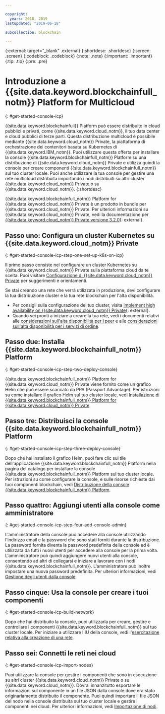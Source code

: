 ```yaml
---

copyright:
  years: 2018, 2019
lastupdated: "2019-06-18"

subcollection: blockchain

---
```


{:external: target="_blank" .external}
{:shortdesc: .shortdesc}
{:screen: .screen}
{:codeblock: .codeblock}
{:note: .note}
{:important: .important}
{:tip: .tip}
{:pre: .pre}

# Introduzione a {{site.data.keyword.blockchainfull_notm}} Platform for Multicloud
{: #get-started-console-icp}

{{site.data.keyword.blockchainfull}} Platform può essere distribuito in cloud pubblici e privati, come {{site.data.keyword.cloud_notm}}, il tuo data center e cloud pubblici di terze parti. Questa distribuzione multicloud è possibile mediante {{site.data.keyword.cloud_notm}} Private, la piattaforma di orchestrazione dei contenitori basata su Kubernetes di {{site.data.keyword.IBM_notm}}. Puoi utilizzare questa offerta per installare la console {{site.data.keyword.blockchainfull_notm}} Platform su una distribuzione di {{site.data.keyword.cloud_notm}} Private e utilizza quindi la console per creare componenti {{site.data.keyword.blockchainfull_notm}} sul tuo cluster locale. Puoi anche utilizzare la tua console per gestire una rete multicloud distribuita importando i nodi distribuiti su altri cluster {{site.data.keyword.cloud_notm}} Private o su {{site.data.keyword.cloud_notm}}.
{:shortdesc}

{{site.data.keyword.blockchainfull_notm}} Platform for {{site.data.keyword.cloud_notm}} Private è un prodotto in bundle per {{site.data.keyword.cloud_notm}} Private. Per ulteriori informazioni su {{site.data.keyword.cloud_notm}} Private, vedi la documentazione per [{{site.data.keyword.cloud_notm}} Private versione 3.2.0](https://www.ibm.com/support/knowledgecenter/SSBS6K_3.2.0/kc_welcome_containers.html){: external}.

## Passo uno: Configura un cluster Kubernetes su {{site.data.keyword.cloud_notm}} Private
{: #get-started-console-icp-step-one-set-up-k8s-on-icp}

Il primo passo consiste nel configurare un cluster Kubernetes su {{site.data.keyword.cloud_notm}} Private sulla piattaforma cloud da te scelta.
Puoi visitare [Configurazione di {{site.data.keyword.cloud_notm}} Private](/docs/services/blockchain/ICP_setup.html#icp-setup) per suggerimenti e orientamenti.

Se stai creando una rete che verrà utilizzata in produzione, devi configurare la tua distribuzione cluster e la tua rete blockchain per l'alta disponibilità.

- Per consigli sulla configurazione del tuo cluster, visita [Implement high availability on {{site.data.keyword.cloud_notm}} Private](https://www.ibm.com/cloud/garage/practices/manage/high-availability-ibm-cloud-private){: external}.
- Quando sei pronti a iniziare a creare la tua rete, vedi i documenti relativi alle [considerazioni sull'alta disponibilità per i peer](/docs/services/blockchain/ibp-console-ha.html#ibp-console-ha-peers) e alle [considerazioni sull'alta disponibilità per i servizi di ordine](/docs/services/blockchain/ibp-console-ha.html#ibp-console-ha-ordering-service).

## Passo due: Installa {{site.data.keyword.blockchainfull_notm}} Platform
{: #get-started-console-icp-step-two-deploy-console}

{{site.data.keyword.blockchainfull_notm}} Platform for {{site.data.keyword.cloud_notm}} Private viene fornito come un grafico Helm che può essere scaricato da PPA (Passport Advantage). Per istruzioni su come installare il grafico Helm sul tuo cluster locale, vedi [Installazione di {{site.data.keyword.blockchainfull_notm}} Platform for {{site.data.keyword.cloud_notm}} Private](/docs/services/blockchain/howto/console-helm-install.html#console-helm-install).

## Passo tre: Distribuisci la console {{site.data.keyword.blockchainfull_notm}} Platform
{: #get-started-console-icp-step-three-deploy-console}

Dopo che hai installato il grafico Helm, puoi fare clic sul tile dell'applicazione {{site.data.keyword.blockchainfull_notm}} Platform nella pagina del catalogo per installare la console {{site.data.keyword.blockchainfull_notm}} Platform sul tuo cluster locale. Per istruzioni su come configurare la console, e sulle risorse richieste dai tuoi componenti blockchain, vedi [Distribuzione della console {{site.data.keyword.blockchainfull_notm}} Platform](/docs/services/blockchain/howto/console-deploy-icp.html#console-deploy-icp).

## Passo quattro: Aggiungi utenti alla console come amministratore
{: #get-started-console-icp-step-four-add-console-admin}

L'amministratore della console può accedere alla console utilizzando l'indirizzo email e la password che sono stati forniti durante la distribuzione. La password fornita diventa la password predefinita della console ed è utilizzata da tutti i nuovi utenti per accedere alla console per la prima volta. L'amministratore può quindi aggiungere nuovi utenti alla console, consentendo ad altri di collegarsi e iniziare a lavorare con i nodi {{site.data.keyword.blockchainfull_notm}}. L'amministratore può inoltre impostare una nuova password predefinita. Per ulteriori informazioni, vedi [Gestione degli utenti dalla console](/docs/services/blockchain/howto/console-icp-manage.html#console-icp-manage-users).

## Passo cinque: Usa la console per creare i tuoi componenti
{: #get-started-console-icp-build-network}

Dopo che hai distribuito la console, puoi utilizzarla per creare, gestire e controllare i componenti {{site.data.keyword.blockchainfull_notm}} sul tuo cluster locale. Per iniziare a utilizzare l'IU della console, vedi l'[esercitazione relativa alla creazione di una rete](/docs/services/blockchain/howto/ibp-console-build-network.html#ibp-console-build-network).

## Passo sei: Connetti le reti nei cloud
{: #get-started-console-icp-import-nodes}

Puoi utilizzare la console per gestire i componenti che sono in esecuzione su altri cluster {{site.data.keyword.cloud_notm}} Private o su {{site.data.keyword.cloud_notm}}. Dovrai innanzitutto esportare le informazioni sul componente in un file JSON dalla console dove era stato originariamente distribuito il componente. Puoi quindi importare il file JSON del nodo nella console distribuita sul tuo cluster locale e gestire i componenti nei cloud. Per ulteriori informazioni, vedi [Importazione di nodi](/docs/services/blockchain/howto/ibp-console-import-nodes.html#ibp-console-import-nodes).
